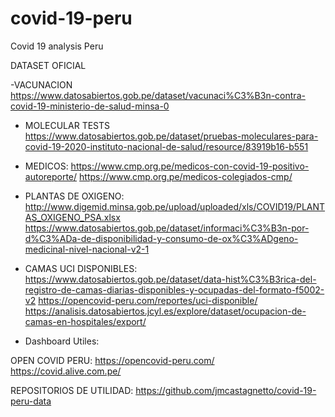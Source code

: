 # covid-19-peru
Covid 19 analysis Peru

DATASET OFICIAL

-VACUNACION
https://www.datosabiertos.gob.pe/dataset/vacunaci%C3%B3n-contra-covid-19-ministerio-de-salud-minsa-0

- MOLECULAR TESTS
https://www.datosabiertos.gob.pe/dataset/pruebas-moleculares-para-covid-19-2020-instituto-nacional-de-salud/resource/83919b16-b551

- MEDICOS:
https://www.cmp.org.pe/medicos-con-covid-19-positivo-autoreporte/
https://www.cmp.org.pe/medicos-colegiados-cmp/


- PLANTAS DE OXIGENO:
http://www.digemid.minsa.gob.pe/upload/uploaded/xls/COVID19/PLANTAS_OXIGENO_PSA.xlsx
https://www.datosabiertos.gob.pe/dataset/informaci%C3%B3n-por-d%C3%ADa-de-disponibilidad-y-consumo-de-ox%C3%ADgeno-medicinal-nivel-nacional-v2-1

- CAMAS UCI DISPONIBLES:
https://www.datosabiertos.gob.pe/dataset/data-hist%C3%B3rica-del-registro-de-camas-diarias-disponibles-y-ocupadas-del-formato-f5002-v2
https://opencovid-peru.com/reportes/uci-disponible/
https://analisis.datosabiertos.jcyl.es/explore/dataset/ocupacion-de-camas-en-hospitales/export/

- Dashboard Utiles:

OPEN COVID PERU:
https://opencovid-peru.com/
https://covid.alive.com.pe/

REPOSITORIOS DE UTILIDAD:
https://github.com/jmcastagnetto/covid-19-peru-data

